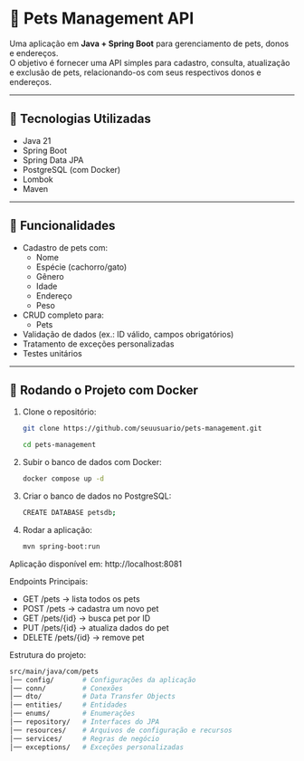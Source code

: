 # 🐾 Pets Management API

Uma aplicação em **Java + Spring Boot** para gerenciamento de pets, donos e endereços.  
O objetivo é fornecer uma API simples para cadastro, consulta, atualização e exclusão de pets, relacionando-os com seus respectivos donos e endereços.

---

## 🚀 Tecnologias Utilizadas
- Java 21
- Spring Boot
- Spring Data JPA
- PostgreSQL (com Docker)
- Lombok
- Maven

---

## 📌 Funcionalidades
- Cadastro de pets com:
  - Nome
  - Espécie (cachorro/gato)
  - Gênero
  - Idade
  - Endereço
  - Peso
- CRUD completo para:
  - Pets
- Validação de dados (ex.: ID válido, campos obrigatórios)
- Tratamento de exceções personalizadas
- Testes unitários

---

## 🐳 Rodando o Projeto com Docker
1. Clone o repositório:
   ```bash
   git clone https://github.com/seuusuario/pets-management.git
   ```
   ```bash
   cd pets-management
   ```
2. Subir o banco de dados com Docker:
    ```bash
    docker compose up -d
    ```
3. Criar o banco de dados no PostgreSQL:
    ```bash
    CREATE DATABASE petsdb;
    ```
4. Rodar a aplicação:
    ```bash
    mvn spring-boot:run
    ```

Aplicação disponível em: http://localhost:8081

Endpoints Principais:
- GET /pets → lista todos os pets
- POST /pets → cadastra um novo pet
- GET /pets/{id} → busca pet por ID
- PUT /pets/{id} → atualiza dados do pet
- DELETE /pets/{id} → remove pet

Estrutura do projeto:
```bash
src/main/java/com/pets
│── config/       # Configurações da aplicação
│── conn/         # Conexões
│── dto/          # Data Transfer Objects
│── entities/     # Entidades
│── enums/        # Enumerações
│── repository/   # Interfaces do JPA
│── resources/    # Arquivos de configuração e recursos
│── services/     # Regras de negócio
│── exceptions/   # Exceções personalizadas
```

